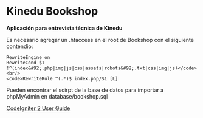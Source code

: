 <h1>Kinedu Bookshop</h1>

<strong>Aplicación para entrevista técnica de Kinedu</strong>

Es necesario agregar un .htaccess en el root de Bookshop con el siguiente contendio:

<code>RewriteEngine on</code><br>
<code>RewriteCond $1 !^(index&#92;.php|img|js|css|assets|robots&#92;.txt|css|img|js)</code><br/>
<code>RewriteRule ^(.*)$ index.php/$1 [L]</code><br/>

Pueden encontrar el scirpt de la base de datos para importar a phpMyAdmin en database/bookshop.sql

<a href="http://www.codeigniter.com/userguide2/">CodeIgniter 2 User Guide</a>
